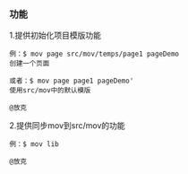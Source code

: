 ### 功能

1.提供初始化项目模版功能

    例：$ mov page src/mov/temps/page1 pageDemo
    创建一个页面

    或者：$ mov page page1 pageDemo'
    使用src/mov中的默认模版

    @放克

2.提供同步mov到src/mov的功能
	
	例：$ mov lib

	@放克
